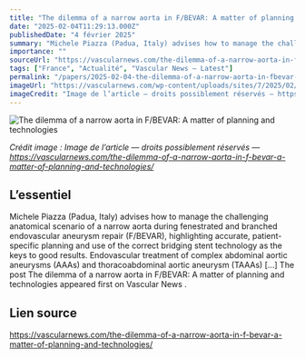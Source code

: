 ```yaml
---
title: "The dilemma of a narrow aorta in F/BEVAR: A matter of planning and technologies"
date: "2025-02-04T11:29:13.000Z"
publishedDate: "4 février 2025"
summary: "Michele Piazza (Padua, Italy) advises how to manage the challenging anatomical scenario of a narrow aorta during fenestrated and branched endovascular aneurysm repair (F/BEVAR), highlighting accurate, patient-specific planning and use of the correct bridging stent technology as the keys to good results. Endovascular treatment of complex abdominal aortic aneurysms (AAAs) and thoracoabdominal aortic aneurysm (TAAAs) [&#8230;] The post The dilemma of a narrow aorta in F/BEVAR: A matter of planning and technologies appeared first on Vascular News ."
importance: ""
sourceUrl: "https://vascularnews.com/the-dilemma-of-a-narrow-aorta-in-f-bevar-a-matter-of-planning-and-technologies/"
tags: ["France", "Actualité", "Vascular News — Latest"]
permalink: "/papers/2025-02-04-the-dilemma-of-a-narrow-aorta-in-fbevar-a-matter-of-planning-and-technologies"
imageUrl: "https://vascularnews.com/wp-content/uploads/sites/7/2025/02/Michele-Piazza-web.png"
imageCredit: "Image de l’article — droits possiblement réservés — https://vascularnews.com/the-dilemma-of-a-narrow-aorta-in-f-bevar-a-matter-of-planning-and-technologies/"
---
```


![The dilemma of a narrow aorta in F/BEVAR: A matter of planning and technologies](https://vascularnews.com/wp-content/uploads/sites/7/2025/02/Michele-Piazza-web.png)

*Crédit image : Image de l’article — droits possiblement réservés — https://vascularnews.com/the-dilemma-of-a-narrow-aorta-in-f-bevar-a-matter-of-planning-and-technologies/*

## L’essentiel

Michele Piazza (Padua, Italy) advises how to manage the challenging anatomical scenario of a narrow aorta during fenestrated and branched endovascular aneurysm repair (F/BEVAR), highlighting accurate, patient-specific planning and use of the correct bridging stent technology as the keys to good results. Endovascular treatment of complex abdominal aortic aneurysms (AAAs) and thoracoabdominal aortic aneurysm (TAAAs) [&#8230;] The post The dilemma of a narrow aorta in F/BEVAR: A matter of planning and technologies appeared first on Vascular News .

## Lien source

https://vascularnews.com/the-dilemma-of-a-narrow-aorta-in-f-bevar-a-matter-of-planning-and-technologies/

